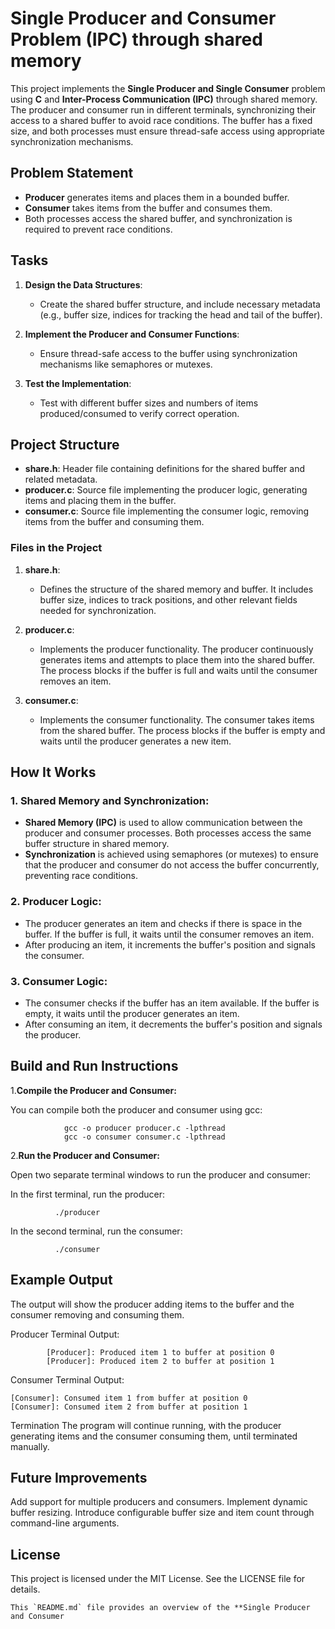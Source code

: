 # Single Producer and Consumer Problem **(IPC)** through shared memory

This project implements the **Single Producer and Single Consumer** problem using **C** and **Inter-Process Communication (IPC)** through shared memory. The producer and consumer run in different terminals, synchronizing their access to a shared buffer to avoid race conditions. The buffer has a fixed size, and both processes must ensure thread-safe access using appropriate synchronization mechanisms.

## Problem Statement

- **Producer** generates items and places them in a bounded buffer.
- **Consumer** takes items from the buffer and consumes them.
- Both processes access the shared buffer, and synchronization is required to prevent race conditions.

## Tasks

1. **Design the Data Structures**:
   - Create the shared buffer structure, and include necessary metadata (e.g., buffer size, indices for tracking the head and tail of the buffer).
   
2. **Implement the Producer and Consumer Functions**:
   - Ensure thread-safe access to the buffer using synchronization mechanisms like semaphores or mutexes.
   
3. **Test the Implementation**:
   - Test with different buffer sizes and numbers of items produced/consumed to verify correct operation.

## Project Structure

- **share.h**: Header file containing definitions for the shared buffer and related metadata.
- **producer.c**: Source file implementing the producer logic, generating items and placing them in the buffer.
- **consumer.c**: Source file implementing the consumer logic, removing items from the buffer and consuming them.

### Files in the Project

1. **share.h**:
   - Defines the structure of the shared memory and buffer. It includes buffer size, indices to track positions, and other relevant fields needed for synchronization.
   
2. **producer.c**:
   - Implements the producer functionality. The producer continuously generates items and attempts to place them into the shared buffer. The process blocks if the buffer is full and waits until the consumer removes an item.
   
3. **consumer.c**:
   - Implements the consumer functionality. The consumer takes items from the shared buffer. The process blocks if the buffer is empty and waits until the producer generates a new item.

## How It Works

### 1. **Shared Memory and Synchronization**:
   - **Shared Memory (IPC)** is used to allow communication between the producer and consumer processes. Both processes access the same buffer structure in shared memory.
   - **Synchronization** is achieved using semaphores (or mutexes) to ensure that the producer and consumer do not access the buffer concurrently, preventing race conditions.

### 2. **Producer Logic**:
   - The producer generates an item and checks if there is space in the buffer. If the buffer is full, it waits until the consumer removes an item.
   - After producing an item, it increments the buffer's position and signals the consumer.

### 3. **Consumer Logic**:
   - The consumer checks if the buffer has an item available. If the buffer is empty, it waits until the producer generates an item.
   - After consuming an item, it decrements the buffer's position and signals the producer.

## Build and Run Instructions

1.**Compile the Producer and Consumer:**

  You can compile both the producer and consumer using gcc:
  
  
                  
                gcc -o producer producer.c -lpthread
                gcc -o consumer consumer.c -lpthread


2.**Run the Producer and Consumer:**

Open two separate terminal windows to run the producer and consumer:

  In the first terminal, run the producer:
            
              ./producer
  
   In the second terminal, run the consumer:
    
       
              ./consumer
    

  
  ## Example Output
The output will show the producer adding items to the buffer and the consumer removing and consuming them.

Producer Terminal Output:
  
    
            [Producer]: Produced item 1 to buffer at position 0
            [Producer]: Produced item 2 to buffer at position 1
            


Consumer Terminal Output:

    
    [Consumer]: Consumed item 1 from buffer at position 0
    [Consumer]: Consumed item 2 from buffer at position 1
    


Termination
The program will continue running, with the producer generating items and the consumer consuming them, until terminated manually.

## Future Improvements
Add support for multiple producers and consumers.
Implement dynamic buffer resizing.
Introduce configurable buffer size and item count through command-line arguments.
## License
This project is licensed under the MIT License. See the LICENSE file for details.

    This `README.md` file provides an overview of the **Single Producer and Consumer


